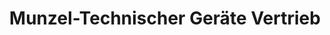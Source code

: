 ---
title: "Munzel-Technischer Geräte Vertrieb"
url: /ilsede/munzel-technischer-geraete-vertrieb/
shop: Elektronik
---